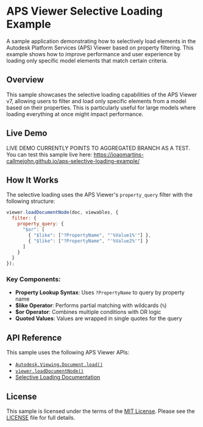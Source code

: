 # APS Viewer Selective Loading Example

A sample application demonstrating how to selectively load elements in the Autodesk Platform Services (APS) Viewer based on property filtering. This example shows how to improve performance and user experience by loading only specific model elements that match certain criteria.

## Overview

This sample showcases the selective loading capabilities of the APS Viewer v7, allowing users to filter and load only specific elements from a model based on their properties. This is particularly useful for large models where loading everything at once might impact performance.

## Live Demo

LIVE DEMO CURRENTLY POINTS TO AGGREGATED BRANCH AS A TEST.
You can test this sample live here: https://joaomartins-callmejohn.github.io/aps-selective-loading-example/

## How It Works

The selective loading uses the APS Viewer's `property_query` filter with the following structure:

```javascript
viewer.loadDocumentNode(doc, viewables, {
  filter: {
    property_query: {
      "$or": [
        { "$like": ["?PropertyName", "'%Value1%'"] },
        { "$like": ["?PropertyName", "'%Value2%'"] }
      ]
    }
  }
});
```

### Key Components:

- **Property Lookup Syntax**: Uses `?PropertyName` to query by property name
- **$like Operator**: Performs partial matching with wildcards (`%`)
- **$or Operator**: Combines multiple conditions with OR logic
- **Quoted Values**: Values are wrapped in single quotes for the query

## API Reference

This sample uses the following APS Viewer APIs:

- [`Autodesk.Viewing.Document.load()`](https://aps.autodesk.com/en/docs/viewer/v7/reference/Viewing/Document/#load-documentid-onsuccesscallback-onerrorcallback-accesscontrolproperties)
- [`viewer.loadDocumentNode()`](https://aps.autodesk.com/en/docs/viewer/v7/reference/Viewing/GuiViewer3D/#loaddocumentnode-avdocument-manifestnode-options)
- [Selective Loading Documentation](https://aps.autodesk.com/en/docs/viewer/v7/developers_guide/advanced_options/selective-loading/)

## License

This sample is licensed under the terms of the [MIT License](LICENSE). Please see the [LICENSE](LICENSE) file for full details.
